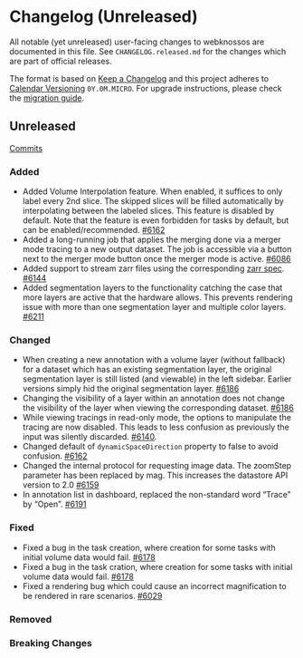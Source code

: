 # Changelog (Unreleased)

All notable (yet unreleased) user-facing changes to webknossos are documented in this file.
See `CHANGELOG.released.md` for the changes which are part of official releases.

The format is based on [Keep a Changelog](http://keepachangelog.com/en/1.0.0/)
and this project adheres to [Calendar Versioning](http://calver.org/) `0Y.0M.MICRO`.
For upgrade instructions, please check the [migration guide](MIGRATIONS.released.md).

## Unreleased
[Commits](https://github.com/scalableminds/webknossos/compare/22.05.1...HEAD)

### Added
- Added Volume Interpolation feature. When enabled, it suffices to only label every 2nd slice. The skipped slices will be filled automatically by interpolating between the labeled slices. This feature is disabled by default. Note that the feature is even forbidden for tasks by default, but can be enabled/recommended. [#6162](https://github.com/scalableminds/webknossos/pull/6162)
- Added a long-running job that applies the merging done via a merger mode tracing to a new output dataset. The job is accessible via a button next to the merger mode button once the merger mode is active. [#6086](https://github.com/scalableminds/webknossos/pull/6086)
- Added support to stream zarr files using the corresponding [zarr spec](https://zarr.readthedocs.io/en/stable/spec/v2.html#storage). [#6144](https://github.com/scalableminds/webknossos/pull/6144)
- Added segmentation layers to the functionality catching the case that more layers are active that the hardware allows. This prevents rendering issue with more than one segmentation layer and multiple color layers. [#6211](https://github.com/scalableminds/webknossos/pull/6211)

### Changed
- When creating a new annotation with a volume layer (without fallback) for a dataset which has an existing segmentation layer, the original segmentation layer is still listed (and viewable) in the left sidebar. Earlier versions simply hid the original segmentation layer. [#6186](https://github.com/scalableminds/webknossos/pull/6186)
- Changing the visibility of a layer within an annotation does not change the visibility of the layer when viewing the corresponding dataset. [#6186](https://github.com/scalableminds/webknossos/pull/6186)
- While viewing tracings in read-only mode, the options to manipulate the tracing are now disabled. This leads to less confusion as previously the input was silently discarded. [#6140](https://github.com/scalableminds/webknossos/pull/6140).
- Changed default of `dynamicSpaceDirection` property to false to avoid confusion. [#6162](https://github.com/scalableminds/webknossos/pull/6162)
- Changed the internal protocol for requesting image data. The zoomStep parameter has been replaced by mag. This increases the datastore API version to 2.0 [#6159](https://github.com/scalableminds/webknossos/pull/6159)
- In annotation list in dashboard, replaced the non-standard word “Trace” by “Open”. [#6191](https://github.com/scalableminds/webknossos/pull/6191)

### Fixed
- Fixed a bug in the task creation, where creation for some tasks with initial volume data would fail. [#6178](https://github.com/scalableminds/webknossos/pull/6178)
- Fixed a bug in the task cration, where creation for some tasks with initial volume data would fail. [#6178](https://github.com/scalableminds/webknossos/pull/6178)
- Fixed a rendering bug which could cause an incorrect magnification to be rendered in rare scenarios. [#6029](https://github.com/scalableminds/webknossos/pull/6029)

### Removed

### Breaking Changes
